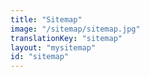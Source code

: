 ```yaml
---
title: "Sitemap"
image: "/sitemap/sitemap.jpg"
translationKey: "sitemap"
layout: "mysitemap"
id: "sitemap"
---
```

